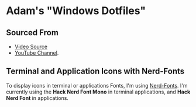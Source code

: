 # Adam's "Windows Dotfiles"

## Sourced From

- [Video Source](https://youtu.be/apgp9egIKK8)
- [YouTube Channel](https://www.youtube.com/@christianlempa).

## Terminal and Application Icons with Nerd-Fonts

To display icons in terminal or applications Fonts, I'm using [Nerd-Fonts](https://www.nerdfonts.com). I'm currently using the **Hack Nerd Font Mono** in terminal applications, and **Hack Nerd Font** in applications.
